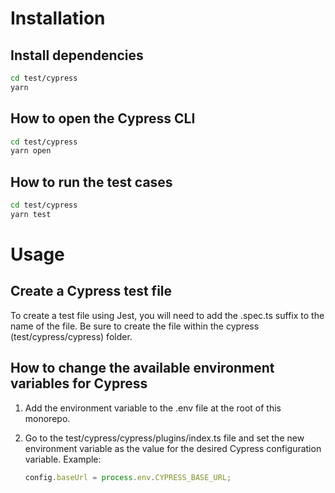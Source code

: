 # Installation

## Install dependencies

```sh
cd test/cypress
yarn
```

## How to open the Cypress CLI

```sh
cd test/cypress
yarn open
```

## How to run the test cases

```sh
cd test/cypress
yarn test
```

# Usage

## Create a Cypress test file

To create a test file using Jest, you will need to add the .spec.ts suffix to the name of the file. Be sure to create the file within the cypress (test/cypress/cypress) folder.

## How to change the available environment variables for Cypress

1. Add the environment variable to the .env file at the root of this monorepo.
2. Go to the test/cypress/cypress/plugins/index.ts file and set the new environment variable as the value for the desired Cypress configuration variable. Example:

    ```Javascript
    config.baseUrl = process.env.CYPRESS_BASE_URL;
    ```
